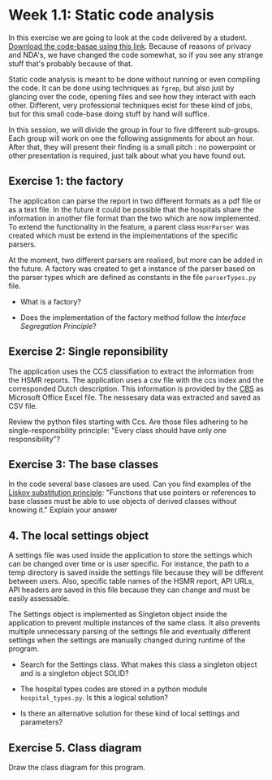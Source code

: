 # Week 1.1: Static code analysis

In this exercise we are going to look at the code delivered by a student. [Download the code-basae using this link](files/exercise1.zip). Because of reasons of privacy and NDA's, we have changed the code somewhat, so if you see any strange stuff that's probably because of that. 

Static code analysis is meant to be done without running or even compiling the code. It can be done using techniques as `fgrep`, but also just by glancing over the code, opening files and see how they interact with each other. Different, very professional techniques exist for these kind of jobs, but for this small code-base doing stuff by hand will suffice.

In this session, we will divide the group in four to five different sub-groups. Each group will work on one the following assignments for about an hour. After that, they will present their finding is a small pitch : no powerpoint or other presentation is required, just talk about what you have found out.


## Exercise 1: the factory

The application can parse the report in two different formats as a pdf file or as a text file. In the future it could be possible that the hospitals share the information in another file format than the two which are now implemented. To extend the functionality in the feature, a parent class `HsmrParser` was created which must be extend in the implementations of the specific parsers. 

At the moment, two different parsers are realised, but more can be added in the future. A factory was created to get a instance of the parser based on the parser types which are defined as constants in the file `parserTypes.py` file.

- What is a factory? 

- Does the implementation of the factory method follow the *Interface Segregation Principle*?


## Exercise 2: Single reponsibility

The application uses the CCS classifiation to extract the information from the HSMR reports. The application uses a csv file with the ccs index and the corresponded Dutch description. This information is provided by the [CBS](https://www.cbs.nl/nl-nl/onze-diensten/methoden/onderzoeksomschrijvingen/aanvullende%20onderzoeksbeschrijvingen/hsmr-2016-methodological-report) as Microsoft Office Excel file. The nessesary data was extracted and saved as CSV file.

Review the python files starting with Ccs. Are those files adhering to he single-responsibility principle: "Every class should have only one responsibility”?


## Exercise 3: The base classes

In the code several base classes are used. Can you find examples of the [Liskov substitution principle](https://en.wikipedia.org/wiki/Liskov_substitution_principle): "Functions that use pointers or references to base classes must be able to use objects of derived classes without knowing it." Explain your answer


## 4. The local settings object

A settings file was used inside the application to store the settings which can be changed over time or is user specific. For instance, the path to a temp directory is saved inside the settings file because they will be different between users. Also, specific table names of the HSMR report, API URLs, API headers are saved in this file because they can change and must be easily assessable. 

The Settings object is implemented as Singleton object inside the application to prevent multiple instances of the same class. It also prevents multiple unnecessary parsing of the settings file and eventually different settings when the settings are manually changed during runtime of the program. 

-	Search for the Settings class. What makes this class a singleton object and is a singleton object SOLID? 

-	The hospital types codes are stored in a python module `hospital_types.py`. Is this a logical solution?

-	Is there an alternative solution for these kind of local settings and parameters?


## Exercise 5. Class diagram

Draw the class diagram for this program. 



